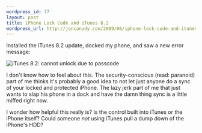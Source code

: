 ```yaml
--- 
wordpress_id: 77
layout: post
title: iPhone Lock Code and iTunes 8.2
wordpress_url: http://joncanady.com/2009/06/iphone-lock-code-and-itunes-82/
---
```

Installed the iTunes 8.2 update, docked my phone, and saw a new error message:

![iTunes 8.2: cannot unlock due to passcode](/images/iphone_sync.png)

I don't know how to feel about this.  The security-conscious (read: paranoid) part of me thinks it's probably a good idea to not let just anyone do a sync of your locked and protected iPhone.  The lazy jerk part of me that just wants to slap his phone in a dock and have the damn thing sync is a little miffed right now.

I wonder how helpful this really is?  Is the control built into iTunes or the iPhone itself?  Could someone *not* using iTunes pull a dump down of the iPhone's HDD?
